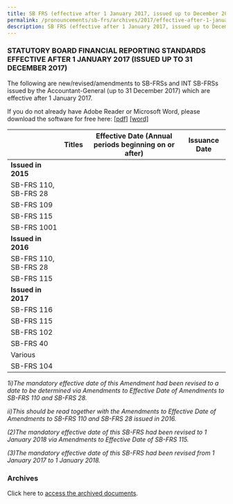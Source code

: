```yaml
---
title: SB FRS (effective after 1 January 2017, issued up to December 2017)
permalink: /pronouncements/sb-frs/archives/2017/effective-after-1-january-2017-issued-up-to-december-2017/
description: SB FRS (effective after 1 January 2017, issued up to December 2017)
---
```

### STATUTORY BOARD FINANCIAL REPORTING STANDARDS EFFECTIVE AFTER 1 JANUARY 2017 (ISSUED UP TO 31 DECEMBER 2017)

The following are new/revised/amendments to SB-FRSs and INT SB-FRSs issued by the Accountant-General (up to 31 December 2017) which are effective after 1 January 2017.

If you do not already have Adobe Reader or Microsoft Word, please download the software for free here: [\[pdf\]](http://www.adobe.com/products/acrobat/readstep2.html) [\[word\]](http://www.microsoft.com/downloads/details.aspx?FamilyID=95e24c87-8732-48d5-8689-ab826e7b8fdf&DisplayLang=en)

|  | Titles | Effective Date (Annual periods beginning on or after) | Issuance Date |
| -------- | -------- | -------- | -------- |
| **Issued in 2015** |  |  |  |
| SB-FRS 110, SB-FRS 28 |  |  |  |
| SB-FRS 109 |  |  |  |
| SB-FRS 115 |  |  |  |
| SB-FRS 1001 |  |  |  |
| **Issued in 2016** |  |  |  |
| SB-FRS 110, SB-FRS 28 |  |  |  |
| SB-FRS 115 |  |  |  |
| **Issued in 2017** |  |  |  |
| SB-FRS 116 |  |  |  |
| SB-FRS 115 |  |  |  |
| SB-FRS 102 |  |  |  |
| SB-FRS 40 |  |  |  |
| Various |  |  |  |
| SB-FRS 104 |  |  |  |

*1i)The mandatory effective date of this Amendment had been revised to a date to be determined via Amendments to Effective Date of Amendments to SB-FRS 110 and SB-FRS 28.*

*ii)This should be read together with the Amendments to Effective Date of Amendments to SB-FRS 110 and SB-FRS 28 issued in 2016.*

*(2)The mandatory effective date of this SB-FRS had been revised to 1 January 2018 via Amendments to Effective Date of SB-FRS 115.*

  

*(3)The mandatory effective date of this SB-FRS had been revised from 1 January 2017 to 1 January 2018.*

### Archives 

Click here to [access the archived documents](/pronouncements/sb-frs/archives/).